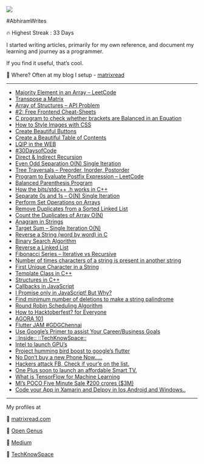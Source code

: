 <img align="center" src="https://github.com/abhiramready/AbhiramWrites/blob/master/Images/%23AbhiramWrites.png"/>

#AbhiramWrites

🔥 Highest Streak : 33 Days

I started writing articles, primarily for my own reference, and document my learning and journey as a programmer. 

If you find it useful, that’s cool.

🚀 Where? Often at my blog I setup - [matrixread](https://matrixread.com/)

***

<!-- BLOG-POST-LIST:START -->
- [Majority Element in an Array – LeetCode](https://matrixread.com/majority-element-in-an-array/)
- [Transpose a Matrix](https://matrixread.com/transpose-a-matrix/)
- [Array of Structures – API Problem](https://matrixread.com/array-of-structures-api-problem/)
- [#2: Free Frontend Cheat-Sheets](https://matrixread.com/2-free-frontend-cheat-sheets/)
- [C program to check whether brackets are Balanced in an Equation](https://iq.opengenus.org/c-program-brackets-balanced-in-equation/)
- [How to Style Images with CSS](https://matrixread.com/how-to-style-images-with-css/)
- [Create Beautiful Buttons](https://matrixread.com/create-beautiful-buttons/)
- [Create a Beautiful Table of Contents](https://matrixread.com/create-a-beautiful-table-of-contents/)
- [LQIP in the WEB](https://matrixread.com/lqip-in-the-web/)
- [#30DaysofCode](https://matrixread.com/30daysofcode/)
- [Direct & Indirect Recursion](https://matrixread.com/direct-indirect-recursion/)
- [Even Odd Separation O(N) Single Iteration](https://matrixread.com/even-odd-separation-on-single-iteration/)
- [Tree Traversals – Preorder, Inorder, Postorder](https://matrixread.com/tree-traversals-preorder-inorder-postorder/)
- [Program to Evaluate Postfix Expression – LeetCode](https://matrixread.com/program-to-evaluate-postfix-expression-leetcode/)
- [Balanced Parenthesis Program](https://matrixread.com/balanced-parenthesis-program/)
- [How the bits/stdc++ .h works in C++](https://matrixread.com/how-the-bits-stdc-h-works-in-c/)
- [Separate 0s and 1s – O(N) Single Iteration](https://matrixread.com/separate-0s-and-1s-on-single-iteration/)
- [Perform Set Operations on Arrays](https://matrixread.com/perform-set-operations-on-arrays/)
- [Remove Duplicates from a Sorted Linked List](https://matrixread.com/remove-duplicates-from-a-sorted-linked-list/)
- [Count the Duplicates of Array O(N)](https://matrixread.com/count-the-duplicates-of-array-on/)
- [Anagram in Strings](https://matrixread.com/anagram-in-strings/)
- [Target Sum – Single Iteration O(N)](https://matrixread.com/target-sum-single-iteration/)
- [Reverse a String (word by word) in C](https://iq.opengenus.org/reverse-word-by-word-in-c/)
- [Binary Search Algorithm](https://matrixread.com/binary-search-algorithm/)
- [Reverse a Linked List](https://matrixread.com/reverse-a-linked-list/)
- [Fibonacci Series – Iterative vs Recursive](https://matrixread.com/fibonacci-series-iterative-vs-recursive/)
- [Number of times characters of a string is present in another string](https://iq.opengenus.org/number-of-common-characters/)
- [First Unique Character in a String](https://iq.opengenus.org/first-unique-character-in-string/)
- [Template Class in C++](https://iq.opengenus.org/template-class-in-cpp/)
- [Structures in C++](https://iq.opengenus.org/structures-in-cpp/)
- [Callbacks in JavaScript](https://iq.opengenus.org/callbacks-in-javascript/)
- [I Promise only in JavaScript! But Why?](https://iq.opengenus.org/promises-in-javascript/)
- [Find minimum number of deletions to make a string palindrome](https://iq.opengenus.org/minimum-deletions-to-make-string-palindrome/)
- [Round Robin Scheduling Algorithm](https://iq.opengenus.org/round-robin-scheduling/)
- [How to Hacktoberfest? for Everyone](https://medium.com/@abhiram.reddy/how-to-hacktoberfest-for-everyone-7e15041d0e65?source=rss-749059a17694------2)
- [AGORA 101](https://medium.com/fnplus/agora-101-4805256a25ff?source=rss-749059a17694------2)
- [Flutter JAM #GDGChennai](https://medium.com/fnplus/flutter-jam-gdgchennai-b36f8539c7fb?source=rss-749059a17694------2)
- [Use Google’s Primer to assist Your Career/Business Goals](https://techknowspace.wordpress.com/2019/02/05/use-googles-primer-to-assist-your-career-business-goals/)
- [::Inside::                                       ::TechKnowSpace::](https://techknowspace.wordpress.com/2019/01/01/inside-techknowspace/)
- [Intel to launch GPU’s](https://techknowspace.wordpress.com/2018/12/26/intel-to-launch-gpus/)
- [Project humming bird boost to google’s flutter](https://techknowspace.wordpress.com/2018/12/10/flutter/)
- [No Don’t buy a new Phone Now…..](https://techknowspace.wordpress.com/2018/11/28/no-dont-buy-a-new-phone-now/)
- [Hackers attack FB, Check if your’e on the list.](https://techknowspace.wordpress.com/2018/10/13/hackers-attack-fb-check-if-youre-on-the-list/)
- [One Plus soon to launch an affordable Smart TV.](https://techknowspace.wordpress.com/2018/09/18/one-plus-working-on-an-affordable-smart-tv/)
- [What is TensorFlow for Machine Learning](https://techknowspace.wordpress.com/2018/09/11/what-is-tensorflow-for-machine-learning/)
- [MI’s POCO Five Minute Sale ₹200 crores ($3M)](https://techknowspace.wordpress.com/2018/09/04/mis-poco-five-minute-sale-%e2%82%b9200-crores-3m/)
- [Code your App in Xamarin and Delpoy in Ios,Android and Windows..](https://techknowspace.wordpress.com/2018/09/03/code-your-app-in-xamarin-and-delpoy-in-iosandroid-and-windows/)
<!-- BLOG-POST-LIST:END -->

***
My profiles at

📍 [matrixread.com](https://matrixread.com/author/abhiramreddy31/)

📍 [Open Genus](https://iq.opengenus.org/author/abhiram/)

📍 [Medium](https://medium.com/@abhiram.reddy)

📍 [TechKnowSpace](https://techknowspace.wordpress.com/author/abhiramreddy31/)

